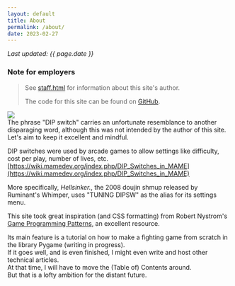 ```yaml
---
layout: default
title: About
permalink: /about/
date: 2023-02-27
---
```

*Last updated: {{ page.date }}*

### Note for employers

> See [staff.html](staff.html) for information about this site's author.
>
> The code for this site can be found on [GitHub](https://github.com/tuningdipsw/tuningdipsw.github.io).

<img src="../assets/images/ako-sleep.png">

<aside name="dipswitch">
The phrase "DIP switch" carries an unfortunate resemblance to another disparaging word,
although this was not intended by the author of this site. Let's aim to keep it excellent and mindful.
</aside>

DIP switches were used by arcade games to allow settings like difficulty, cost per play, number of lives, etc.
[https://wiki.mamedev.org/index.php/DIP_Switches_in_MAME](https://wiki.mamedev.org/index.php/DIP_Switches_in_MAME)

More specifically, *Hellsinker.*, the 2008 doujin shmup released by Ruminant's Whimper,
uses "TUNING DIPSW" as the alias for its settings menu.

This site took great inspiration (and CSS formatting) from
Robert Nystrom's [Game Programming Patterns](https://gameprogrammingpatterns.com/contents.html), an
excellent resource.

Its main feature is a tutorial on how to make a fighting game from scratch in the library Pygame (writing in progress).  
If it goes well, and is even finished, I might even write and host other technical articles.  
At that time, I will have to move the (Table of) Contents around.  
But that is a lofty ambition for the distant future.
